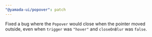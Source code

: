 ```yaml
---
"@yamada-ui/popover": patch
---
```


Fixed a bug where the `Popover` would close when the pointer moved outside, even when `trigger` was `"hover"` and `closeOnBlur` was `false`.
